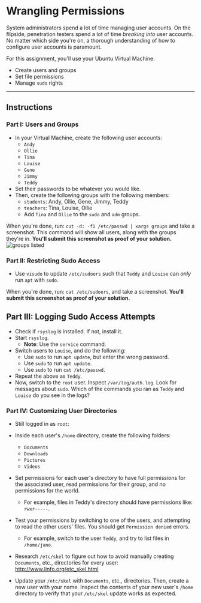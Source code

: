 # Wrangling Permissions
System administrators spend a lot of time managing user accounts. On the flipside, penetration testers spend a lot of time _breaking into_ user accounts. No matter which side you're on, a thorough understanding of how to configure user accounts is paramount.

For this assignment, you'll use your Ubuntu Virtual Machine.
- Create users and groups
- Set file permissions
- Manage `sudo` rights

---

## Instructions
### Part I: Users and Groups
- In your Virtual Machine, create the following user accounts:
  - `Andy`
  - `Ollie`
  - `Tina`
  - `Louise`
  - `Gene`
  - `Jimmy`
  - `Teddy`
- Set their passwords to be whatever you would like.
- Then, create the following groups with the following members:
  - `students`: Andy, Ollie, Gene, Jimmy, Teddy
  - `teachers`: Tina, Louise, Ollie
  - Add `Tina` and `Ollie` to the `sudo` and `adm` groups.

When you're done, run: `cut -d: -f1 /etc/passwd | xargs groups` and take a screenshot. This command will show all users, along with the groups they're in. **You'll submit this screenshot as proof of your solution.**
![groups listed](group_listed.png)


### Part II: Restricting Sudo Access
- Use `visudo` to update `/etc/sudoers` such that `Teddy` and `Louise` can _only_ run `apt` with `sudo`.

When you're done, run: `cat /etc/sudoers`, and take a screenshot. **You'll submit this screenshot as proof of your solution.**

## Part III: Logging Sudo Access Attempts
- Check if `rsyslog` is installed. If not, install it.
- Start `rsyslog`.
  - **Note**: Use the `service` command.
- Switch users to `Louise`, and do the following:
  - Use `sudo` to run `apt update`, but enter the wrong password.
  - Use `sudo` to run `apt update`.
  - Use `sudo` to run `cat /etc/passwd`.
- Repeat the above as `Teddy`.
- Now, switch to the `root` user. Inspect `/var/log/auth.log`. Look for messages about `sudo`. Which of the commands you ran as `Teddy` and `Louise` do you see in the logs?

### Part IV: Customizing User Directories
- Still logged in as `root`:
- Inside each user's `/home` directory, create the following folders:
  - `Documents`
  - `Downloads`
  - `Pictures`
  - `Videos`

- Set permissions for each user's directory to have full permissions for the associated user, read permissions for their group, and no permissions for the world.
  - For example, files in Teddy's directory should have permissions like: `rwxr-----`.

- Test your permissions by switching to one of the users, and attempting to read the other users' files. You should get `Permission denied` errors.
  - For example, switch to the user `Teddy`, and try to list files in `/home/jane`.

- Research `/etc/skel` to figure out how to avoid manually creating `Documents`, etc., directories for every user: <http://www.linfo.org/etc_skel.html>

- Update your `/etc/skel` with `Documents`, etc., directories. Then, create a new user with your name. Inspect the contents of your new user's `/home` directory to verify that your `/etc/skel` update works as expected.
